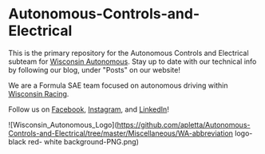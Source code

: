 # Autonomous-Controls-and-Electrical

This is the primary repository for the Autonomous Controls and Electrical subteam for [Wisconsin Autonomous](http://vehicle.slc.engr.wisc.edu/). Stay up to date with our technical info by following our blog, under "Posts" on our website!

We are a Formula SAE team focused on autonomous driving within [Wisconsin Racing](https://wisconsinracing.org/). 

Follow us on [Facebook](https://www.facebook.com/wisconsinautonomous/), [Instagram](https://www.instagram.com/wisconsinautonomous/), and [LinkedIn](https://www.linkedin.com/company/wisconsin-autonomous/about/)!

![Wisconsin_Autonomous_Logo](https://github.com/apletta/Autonomous-Controls-and-Electrical/tree/master/Miscellaneous/WA-abbreviation logo-black red- white background-PNG.png)
